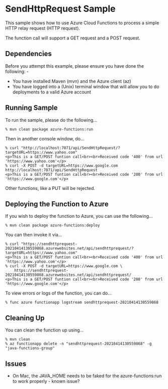 SendHttpRequest Sample
======================

This sample shows how to use Azure Cloud Functions to process a simple HTTP relay request (HTTP request).

The function call will support a GET request and a POST request.

Dependencies
------------
Before you attempt this example, please ensure you have done the following: -
- You have installed Maven (mvn) and the Azure client (az)
- You have logged into a (Unix) terminal window that will allow you to do deployments to a valid Azure account

Running Sample
--------------
To run the sample, please do the following...

    % mvn clean package azure-functions:run

Then in another console window, do...

    % curl "http://localhost:7071/api/SendHttpRequest/?targetURL=https://www.yahoo.com"
    <p>This is a GET/POST funtion call<br><br>Received code '400' from url 'https://www.yahoo.com'</p>
    % curl -X POST -d targetURL=https://www.google.com http://localhost:7071/api/SendHttpRequest
    <p>This is a GET/POST funtion call<br><br>Received code '200' from url 'https://www.google.com'</p>

Other functions, like a PUT will be rejected.

Deploying the Function to Azure
-------------------------------
If you wish to deploy the function to Azure, you can use the following...

    % mvn clean package azure-functions:deploy
        
You can then invoke it via...

    % curl "https://sendhttprequest-20210414130559868.azurewebsites.net/api/sendhttprequest/?targetURL=https://www.yahoo.com"
    <p>This is a GET/POST funtion call<br><br>Received code '400' from url 'https://www.yahoo.com'</p>
    % curl -X POST -d targetURL=https://www.google.com \
        https://sendhttprequest-20210414130559868.azurewebsites.net/api/sendhttprequest/
    <p>This is a GET/POST funtion call<br><br>Received code '200' from url 'https://www.google.com'</p>
    
To view errors or logs of the function, you can do...

    % func azure functionapp logstream sendhttprequest-20210414130559868

Cleaning Up
-----------
You can clean the function up using...

    % mvn clean
    % az functionapp delete -n "sendhttprequest-20210414130559868" -g "java-functions-group"

Issues
------
- On Mac, the JAVA_HOME needs to be faked for the azure-functions:run to work properly - known issue?


